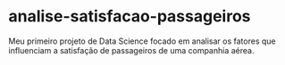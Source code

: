 # analise-satisfacao-passageiros
Meu primeiro projeto de Data Science focado em analisar os fatores que influenciam a satisfação de passageiros de uma companhia aérea.
